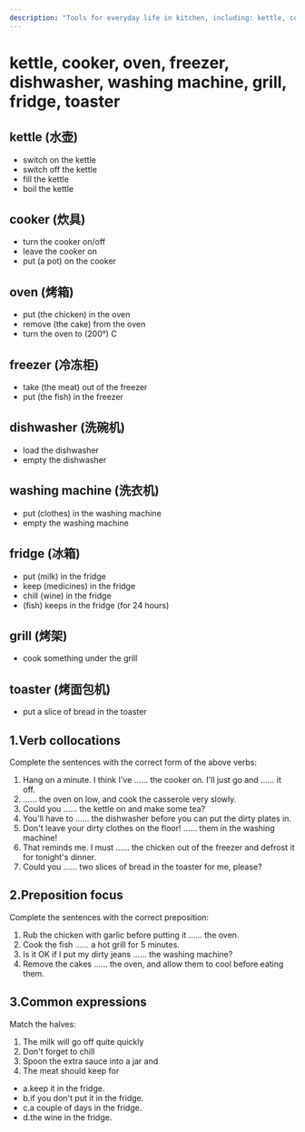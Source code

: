 ```yaml
---
description: "Tools for everyday life in kitchen, including: kettle, cooker, oven, freezer, dishwasher, washing machine, grill, fridge, toaster. (水壶、炊具、烤箱、冷冻柜、洗碗机、洗衣机、烤架、冰箱、烤面包机)"
---
```


# kettle, cooker, oven, freezer, dishwasher, washing machine, grill, fridge, toaster

## kettle (水壶)

- switch on the kettle
- switch off the kettle
- fill the kettle
- boil the kettle

## cooker (炊具)

- turn the cooker on/off
- leave the cooker on
- put (a pot) on the cooker

## oven (烤箱)

- put (the chicken) in the oven
- remove (the cake) from the oven
- turn the oven to (200°) C

## freezer (冷冻柜)

- take (the meat) out of the freezer
- put (the fish) in the freezer

## dishwasher (洗碗机)

- load the dishwasher
- empty the dishwasher

## washing machine (洗衣机)

- put (clothes) in the washing machine
- empty the washing machine

## fridge (冰箱)

- put (milk) in the fridge
- keep (medicines) in the fridge
- chill (wine) in the fridge
- (fish) keeps in the fridge (for 24 hours)

## grill (烤架)

- cook something under the grill

## toaster (烤面包机)

- put a slice of bread in the toaster

## 1.Verb collocations

Complete the sentences with the correct form of the above verbs:

1. Hang on a minute. I think I've ...... the cooker on. I'll just go and ...... it off.
2. ...... the oven on low, and cook the casserole very slowly.
3. Could you ...... the kettle on and make some tea?
4. You'll have to ...... the dishwasher before you can put the dirty plates in.
5. Don't leave your dirty clothes on the floor! ...... them in the washing machine!
6. That reminds me. I must ...... the chicken out of the freezer and defrost it for tonight's dinner.
7. Could you ...... two slices of bread in the toaster for me, please?

## 2.Preposition focus

Complete the sentences with the correct preposition:

1. Rub the chicken with garlic before putting it ...... the oven.
2. Cook the fish ...... a hot grill for 5 minutes.
3. Is it OK if I put my dirty jeans ...... the washing machine?
4. Remove the cakes ...... the oven, and allow them to cool before eating them.

## 3.Common expressions

Match the halves:

1. The milk will go off quite quickly
2. Don't forget to chill
3. Spoon the extra sauce into a jar and
4. The meat should keep for

- a.keep it in the fridge.
- b.if you don't put it in the fridge.
- c.a couple of days in the fridge.
- d.the wine in the fridge.
